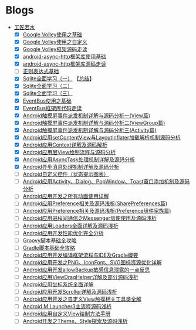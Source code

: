 # Blogs

- [工匠若水](http://blog.csdn.net/yanbober)
    - [x] [Google Volley使用之基础](http://blog.csdn.net/yanbober/article/details/45307015)
    - [x] [Google Volley使用之自定义](http://blog.csdn.net/yanbober/article/details/45307099)
    - [x] [Google Volley框架源码走读](http://blog.csdn.net/yanbober/article/details/45307217)
    - [x] [android-async-http框架库使用基础](http://blog.csdn.net/yanbober/article/details/45307549)
    - [x] [android-async-http框架库源码走读](http://blog.csdn.net/yanbober/article/details/45307739)
    - [ ] [正则表达式基础](http://blog.csdn.net/yanbober/article/details/45556185) 
    - [x] [Sqlite全面学习（一）](http://blog.csdn.net/yanbober/article/details/45567149)  【[总结](http://naotu.baidu.com/file/023d2157f729076932c316503146810a?token=b01c7092cd2caae4)】
    - [x] [Sqlite全面学习（二）](http://blog.csdn.net/yanbober/article/details/45576939)
    - [x] [Sqlite全面学习（三）](http://blog.csdn.net/yanbober/article/details/45581751)
    - [x] [EventBus使用之基础](http://blog.csdn.net/yanbober/article/details/45667363)
    - [x] [EventBus框架库代码走读](http://blog.csdn.net/yanbober/article/details/45671407)
    - [x] [Android触摸屏事件派发机制详解与源码分析一(View篇)](http://blog.csdn.net/yanbober/article/details/45887547)
    - [x] [Android触摸屏事件派发机制详解与源码分析二(ViewGroup篇)](http://blog.csdn.net/yanbober/article/details/45912661)
    - [x] [Android触摸屏事件派发机制详解与源码分析三(Activity篇)](http://blog.csdn.net/yanbober/article/details/45932123)
    - [x] [Android应用setContentView与LayoutInflater加载解析机制源码分析](http://blog.csdn.net/yanbober/article/details/45970721)
    - [x] [Android应用Context详解及源码解析](http://blog.csdn.net/yanbober/article/details/45967639)
    - [x] [Android应用层View绘制流程与源码分析](http://blog.csdn.net/yanbober/article/details/46128379)
    - [x] [Android应用AsyncTask处理机制详解及源码分析](http://blog.csdn.net/yanbober/article/details/46117397)
    - [x] [Android异步消息处理机制详解及源码分析](http://blog.csdn.net/yanbober/article/details/45936145)
    - [ ] [Android自定义控件（状态提示图表）](http://blog.csdn.net/yanbober/article/details/46342361)
    - [ ] [Android应用Activity、Dialog、PopWindow、Toast窗口添加机制及源码分析](http://blog.csdn.net/yanbober/article/details/46361191)
    - [ ] [Android应用开发之所有动画使用详解](http://blog.csdn.net/yanbober/article/details/46481171)
    - [ ] [Android应用Preference相关及源码浅析(SharePreferences篇)](http://blog.csdn.net/yanbober/article/details/47866369)
    - [ ] [Android应用Preference相关及源码浅析(Preference组件家族篇)](http://blog.csdn.net/yanbober/article/details/47954653)
    - [ ] [Android应用进程间通信之Messenger信使使用及源码浅析](http://blog.csdn.net/yanbober/article/details/48373341)
    - [ ] [Android应用Loaders全面详解及源码浅析](http://blog.csdn.net/yanbober/article/details/48861457)
    - [ ] [Android应用开发性能优化完全分析](http://blog.csdn.net/yanbober/article/details/48394201)
    - [ ] [Groovy脚本基础全攻略](http://blog.csdn.net/yanbober/article/details/49047515)
    - [ ] [Gradle脚本基础全攻略](http://blog.csdn.net/yanbober/article/details/49314255)
    - [ ] [Android应用开发编译框架流程与IDE及Gradle概要](http://blog.csdn.net/yanbober/article/details/49408489)
    - [ ] [Android应用开发之PNG、IconFont、SVG图标资源优化详解](http://blog.csdn.net/yanbober/article/details/50276769)
    - [ ] [Android应用开发allowBackup敏感信息泄露的一点反思](http://blog.csdn.net/yanbober/article/details/46417531)
    - [ ] [Android应用ViewDragHelper详解及部分源码浅析](http://blog.csdn.net/yanbober/article/details/50419059)
    - [ ] [Android应用坐标系统全面详解](http://blog.csdn.net/yanbober/article/details/50419117)
    - [ ] [Android应用开发Scroller详解及源码浅析](http://blog.csdn.net/yanbober/article/details/49904715)
    - [ ] [Android应用开发之自定义View触摸相关工具类全解](http://blog.csdn.net/yanbober/article/details/50411919)
    - [ ] [Android M Launcher3主流程源码浅析](http://blog.csdn.net/yanbober/article/details/50525559)
    - [ ] [Android应用自定义View绘制方法手册](http://blog.csdn.net/yanbober/article/details/50577855)
    - [ ] [Android开发之Theme、Style探索及源码浅析](http://blog.csdn.net/yanbober/article/details/51015630)